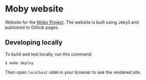 # Moby website

Website for the [Moby Project](https://mobyproject.org/).  The website is built using Jekyll and published to Github pages.

## Developing locally

To build and test locally, run this command:

```bash
$ make deploy
```

Then open `localhost:4000` in your browser to see the rendered site.